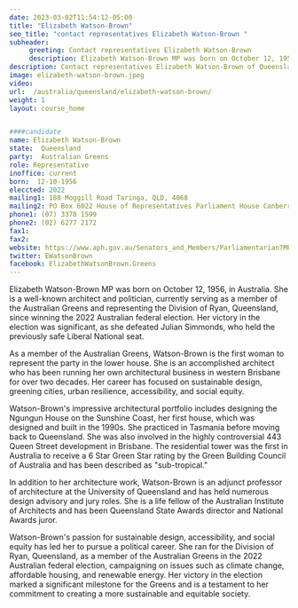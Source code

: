 ```yaml
---
date: 2023-03-02T11:54:12-05:00
title: "Elizabeth Watson-Brown"
seo_title: "contact representatives Elizabeth Watson-Brown "
subheader:
     greeting: Contact representatives Elizabeth Watson-Brown
     description: Elizabeth Watson-Brown MP was born on October 12, 1956, in Australia. 
description: Contact representatives Elizabeth Watson-Brown of Queensland. Contact information for Elizabeth Watson-Brown includes email address, phone number, and mailing address.
image: elizabeth-watson-brown.jpeg
video:
url:  /australia/queensland/elizabeth-watson-brown/
weight: 1
layout: course_home


####candidate
name: Elizabeth Watson-Brown
state:	Queensland
party:	Australian Greens
role: Representative
inoffice: current
born:  12-10-1956
eleccted: 2022
mailing1: 188 Moggill Road Taringa, QLD, 4068
mailing2: PO Box 6022 House of Representatives Parliament House Canberra ACT 2600
phone1:	(07) 3378 1599
phone2: (02) 6277 2172
fax1:
fax2:
website: https://www.aph.gov.au/Senators_and_Members/Parliamentarian?MPID=300127
twitter: EWatsonBrown
facebook: ElizabethWatsonBrown.Greens
---
```



Elizabeth Watson-Brown MP was born on October 12, 1956, in Australia. She is a well-known architect and politician, currently serving as a member of the Australian Greens and representing the Division of Ryan, Queensland, since winning the 2022 Australian federal election. Her victory in the election was significant, as she defeated Julian Simmonds, who held the previously safe Liberal National seat.

As a member of the Australian Greens, Watson-Brown is the first woman to represent the party in the lower house. She is an accomplished architect who has been running her own architectural business in western Brisbane for over two decades. Her career has focused on sustainable design, greening cities, urban resilience, accessibility, and social equity.

Watson-Brown's impressive architectural portfolio includes designing the Ngungun House on the Sunshine Coast, her first house, which was designed and built in the 1990s. She practiced in Tasmania before moving back to Queensland. She was also involved in the highly controversial 443 Queen Street development in Brisbane. The residential tower was the first in Australia to receive a 6 Star Green Star rating by the Green Building Council of Australia and has been described as "sub-tropical."

In addition to her architecture work, Watson-Brown is an adjunct professor of architecture at the University of Queensland and has held numerous design advisory and jury roles. She is a life fellow of the Australian Institute of Architects and has been Queensland State Awards director and National Awards juror.

Watson-Brown's passion for sustainable design, accessibility, and social equity has led her to pursue a political career. She ran for the Division of Ryan, Queensland, as a member of the Australian Greens in the 2022 Australian federal election, campaigning on issues such as climate change, affordable housing, and renewable energy. Her victory in the election marked a significant milestone for the Greens and is a testament to her commitment to creating a more sustainable and equitable society.